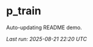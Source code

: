 # p_train

Auto-updating README demo.

<!--START_SECTION:status-->
_Last run: 2025-08-21 22:20 UTC_
<!--END_SECTION:status-->


















































